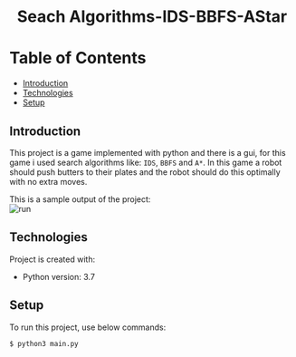 # <p align="center">Seach Algorithms-IDS-BBFS-AStar</p> 

# Table of Contents
- [Introduction](https://github.com/mohammadtavakoli78/Principles-of-Database-Design#introduction)
- [Technologies](https://github.com/mohammadtavakoli78/Principles-of-Database-Design#technologies)
- [Setup](https://github.com/mohammadtavakoli78/Principles-of-Database-Design#setup)

## Introduction
This project is a game implemented with python and there is a gui, for this game i used search algorithms like: ```IDS```, ```BBFS``` and ```A*```. In this game a robot should push butters to their plates and the robot should do this optimally with no extra moves.<br>

This is a sample output of the project:<br>
![run](https://github.com/mohammadtavakoli78/Artificial-Intelligence/tree/master/Project%201%20(Seach%20Algorithms-IDS-BBFS-AStar)/run-game.gif)

## Technologies
Project is created with:
* Python version: 3.7

## Setup
To run this project, use below commands:
```
$ python3 main.py
```
